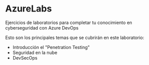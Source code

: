 # AzureLabs
Ejercicios de laboratorios para completar tu conocimiento en cyberseguridad con Azure DevOps

Esto son los principales temas que se cubrirán en este laboratorio:
- Introducción el "Penetration Testing"
- Seguridad en la nube
- DevSecOps
